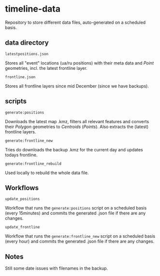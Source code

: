# timeline-data

Repository to store different data files, auto-generated on a scheduled basis.

## data directory

`latestpositions.json`

Stores all "event" locations (ua/ru positions) with their meta data and *Point* geometries, incl. the latest frontline layer.

`frontline.json`

Stores all frontline layers since mid December (since we have backups).

## scripts

`generate:positions`

Downloads the latest map .kmz, filters all relevant features and converts their *Polygon* geometries to *Centroids* (*Points*). Also extracts the (latest) frontline layers.

`generate:frontline_new`

Tries do downloads the backup .kmz for the current day and updates todays frontline.

`generate:frontline_rebuild`

Used locally to rebuild the whole data file.

## Workflows

`update_positions`

Workflow that runs the `generate:positions` script on a scheduled basis (every 15minutes) and commits the generated .json file if there are any changes.

`update_frontline`

Workflow that runs the `generate:frontline_new` script on a scheduled basis (every hour) and commits the generated .json file if there are any changes.

## Notes

Still some date issues with filenames in the backup.
